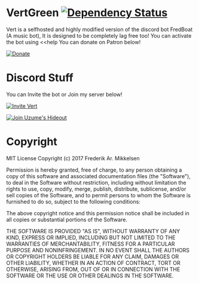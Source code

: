 # VertGreen  [![Dependency Status](https://www.versioneye.com/user/projects/595fd74a0fb24f006e9d3a3e/badge.svg)](https://www.versioneye.com/user/projects/595fd74a0fb24f006e9d3a3e)

Vert is a selfhosted and highly modified version of the discord bot FredBoat (A music bot), It is designed to be completely lag free too! You can activate the bot using <<help
You can donate on Patron below!

[![Donate](https://kurozu.me/DonateButton.png)](https://www.patreon.com/VertGreen)
# Discord Stuff 

You can Invite the bot or Join my server below!

[![Invite Vert](https://kurozu.me/InviteButton.png)](https://kurozu.me/VertGreen)

[![Join Uzume's Hideout](https://discordapp.com/api/guilds/285472208686546946/embed.png?style=banner2)](https://discord.gg/dWVqUP5)
# Copyright

   MIT License
    Copyright (c) 2017 Frederik Ar. Mikkelsen
  
Permission is hereby granted, free of charge, to any person obtaining a copy of this software and associated documentation            files (the "Software"), to deal in the Software without restriction, including without limitation the rights to use, copy, modify, merge, publish, distribute, sublicense, and/or sell copies of the Software, and to permit persons to whom the Software is furnished to do so, subject to the following conditions:

The above copyright notice and this permission notice shall be included in all copies or substantial portions of the Software.
  
THE SOFTWARE IS PROVIDED "AS IS", WITHOUT WARRANTY OF ANY KIND, EXPRESS OR IMPLIED, INCLUDING BUT NOT LIMITED TO THE WARRANTIES OF MERCHANTABILITY, FITNESS FOR A PARTICULAR PURPOSE AND NONINFRINGEMENT. IN NO EVENT SHALL THE AUTHORS OR COPYRIGHT HOLDERS BE LIABLE FOR ANY CLAIM, DAMAGES OR OTHER LIABILITY, WHETHER IN AN ACTION OF CONTRACT, TORT OR OTHERWISE, ARISING FROM, OUT OF OR IN CONNECTION WITH THE SOFTWARE OR THE USE OR OTHER DEALINGS IN THE SOFTWARE.
